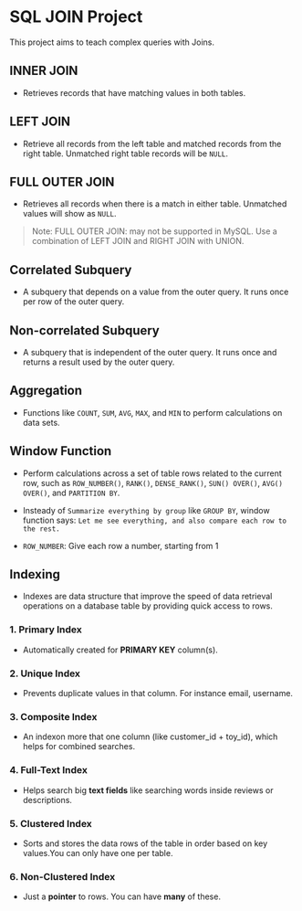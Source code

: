# SQL JOIN Project

This project aims to teach complex queries with Joins.

## INNER JOIN
- Retrieves records that have matching values in both tables.


## LEFT JOIN
- Retrieve all records from the left table and matched records from the right table. Unmatched right table records will be `NULL`.

## FULL OUTER JOIN
- Retrieves all records when there is a match in either table. Unmatched values will show as `NULL`.

> Note: FULL OUTER JOIN: may not be supported in MySQL. Use a combination of LEFT JOIN and RIGHT JOIN with UNION.

## Correlated Subquery
- A subquery that depends on a value from the outer query. It runs once per row of the outer query.

## Non-correlated Subquery
- A subquery that is independent of the outer query. It runs once and returns a result used by the outer query.

## Aggregation
- Functions like `COUNT`, `SUM`, `AVG`, `MAX`, and `MIN` to perform calculations on data sets.

## Window Function
- Perform calculations across a set of table rows related to the current row, such as `ROW_NUMBER()`, `RANK()`, `DENSE_RANK()`, `SUN() OVER()`, `AVG() OVER()`, and `PARTITION BY`.

- Insteady of `Summarize everything by group` like `GROUP BY`, window function says:
`Let me see everything, and also compare each row to the rest.`
 
- `ROW_NUMBER`: Give each row a number, starting from 1

## Indexing
- Indexes are data structure that improve the speed of data retrieval operations on a database table by providing quick access to rows.

### 1. Primary Index
- Automatically created for **PRIMARY KEY** column(s).

### 2. Unique Index
- Prevents duplicate values in that column. For instance email, username.

### 3. Composite Index
- An indexon more that one column (like customer_id + toy_id), which helps for combined searches.

### 4. Full-Text Index
- Helps search big **text fields** like searching words inside reviews or descriptions.

### 5. Clustered Index
- Sorts and stores the data rows of the table in order based on key values.You can only have one per table.

### 6. Non-Clustered Index
- Just a **pointer** to rows. You can have **many** of these.
